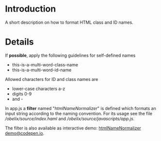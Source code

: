 # Introduction #
A short description on how to format HTML class and ID names.

# Details #

If **possible**, apply the following guidelines for self-defined names
  * this-is-a-multi-word-class-name
  * this-is-a-multi-word-id-name

Allowed characters for ID and class names are
  * lower-case characters a-z
  * digits 0-9
  * and -

In app.js a **filter** named "_htmlNameNormalizer_" is defined which
formats an input string according to the naming convention. For its
usage see the file _/obelix/source/index.haml_ and _/obelix/source/javascripts/app.js_.


The filter is also available as interactive demo: [htmlNameNormalizer demo@codepen.io](http://codepen.io/anon/pen/quKIw).